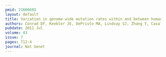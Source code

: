 ```yaml
---
pmid: 21666693
layout: default
title: Variation in genome-wide mutation rates within and between human families.
authors: Conrad DF, Keebler JE, DePristo MA, Lindsay SJ, Zhang Y, Casals F, Idaghdour Y, Hartl CL, Torroja C, Garimella KV, Zilversmit M, Cartwright R, Rouleau GA, Daly M, Stone EA, Hurles ME, Awadalla P, 1000 Genomes Project
pubdate: 2011 Jul
volume: 43
issue: 7
pages: 712-4
journal: Nat Genet
---
```

